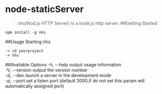node-staticServer
=================
> nhs(Nod.js HTTP Server) is a node.js http server.
##Getting Started
```shell
npm install -g nhs
```
##Usage
Starting nhs<br />
```shell
-> cd yourproject
-> nhs
```
##Available Options
 -h, --help     output usage information<br />
 -V, --version  output the version number<br />
 -d, --dev      launch a server in the development mode<br />
 -p, --port     set a listen port (default 3000,if do not set this param will automatically assigned port)
 

